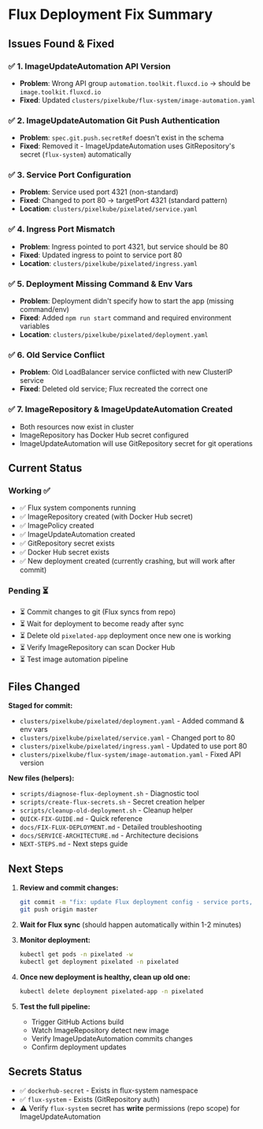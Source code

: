 # Flux Deployment Fix Summary

## Issues Found & Fixed

### ✅ 1. ImageUpdateAutomation API Version
- **Problem**: Wrong API group `automation.toolkit.fluxcd.io` → should be `image.toolkit.fluxcd.io`
- **Fixed**: Updated `clusters/pixelkube/flux-system/image-automation.yaml`

### ✅ 2. ImageUpdateAutomation Git Push Authentication
- **Problem**: `spec.git.push.secretRef` doesn't exist in the schema
- **Fixed**: Removed it - ImageUpdateAutomation uses GitRepository's secret (`flux-system`) automatically

### ✅ 3. Service Port Configuration
- **Problem**: Service used port 4321 (non-standard)
- **Fixed**: Changed to port 80 → targetPort 4321 (standard pattern)
- **Location**: `clusters/pixelkube/pixelated/service.yaml`

### ✅ 4. Ingress Port Mismatch
- **Problem**: Ingress pointed to port 4321, but service should be 80
- **Fixed**: Updated ingress to point to service port 80
- **Location**: `clusters/pixelkube/pixelated/ingress.yaml`

### ✅ 5. Deployment Missing Command & Env Vars
- **Problem**: Deployment didn't specify how to start the app (missing command/env)
- **Fixed**: Added `npm run start` command and required environment variables
- **Location**: `clusters/pixelkube/pixelated/deployment.yaml`

### ✅ 6. Old Service Conflict
- **Problem**: Old LoadBalancer service conflicted with new ClusterIP service
- **Fixed**: Deleted old service; Flux recreated the correct one

### ✅ 7. ImageRepository & ImageUpdateAutomation Created
- Both resources now exist in cluster
- ImageRepository has Docker Hub secret configured
- ImageUpdateAutomation will use GitRepository secret for git operations

## Current Status

### Working ✅
- ✅ Flux system components running
- ✅ ImageRepository created (with Docker Hub secret)
- ✅ ImagePolicy created
- ✅ ImageUpdateAutomation created
- ✅ GitRepository secret exists
- ✅ Docker Hub secret exists
- ✅ New deployment created (currently crashing, but will work after commit)

### Pending ⏳
- ⏳ Commit changes to git (Flux syncs from repo)
- ⏳ Wait for deployment to become ready after sync
- ⏳ Delete old `pixelated-app` deployment once new one is working
- ⏳ Verify ImageRepository can scan Docker Hub
- ⏳ Test image automation pipeline

## Files Changed

**Staged for commit:**
- `clusters/pixelkube/pixelated/deployment.yaml` - Added command & env vars
- `clusters/pixelkube/pixelated/service.yaml` - Changed port to 80
- `clusters/pixelkube/pixelated/ingress.yaml` - Updated to use port 80
- `clusters/pixelkube/flux-system/image-automation.yaml` - Fixed API version

**New files (helpers):**
- `scripts/diagnose-flux-deployment.sh` - Diagnostic tool
- `scripts/create-flux-secrets.sh` - Secret creation helper
- `scripts/cleanup-old-deployment.sh` - Cleanup helper
- `QUICK-FIX-GUIDE.md` - Quick reference
- `docs/FIX-FLUX-DEPLOYMENT.md` - Detailed troubleshooting
- `docs/SERVICE-ARCHITECTURE.md` - Architecture decisions
- `NEXT-STEPS.md` - Next steps guide

## Next Steps

1. **Review and commit changes:**
   ```bash
   git commit -m "fix: update Flux deployment config - service ports, deployment command, image automation API"
   git push origin master
   ```

2. **Wait for Flux sync** (should happen automatically within 1-2 minutes)

3. **Monitor deployment:**
   ```bash
   kubectl get pods -n pixelated -w
   kubectl get deployment pixelated -n pixelated
   ```

4. **Once new deployment is healthy, clean up old one:**
   ```bash
   kubectl delete deployment pixelated-app -n pixelated
   ```

5. **Test the full pipeline:**
   - Trigger GitHub Actions build
   - Watch ImageRepository detect new image
   - Verify ImageUpdateAutomation commits changes
   - Confirm deployment updates

## Secrets Status

- ✅ `dockerhub-secret` - Exists in flux-system namespace
- ✅ `flux-system` - Exists (GitRepository auth)
- ⚠️ Verify `flux-system` secret has **write** permissions (repo scope) for ImageUpdateAutomation

